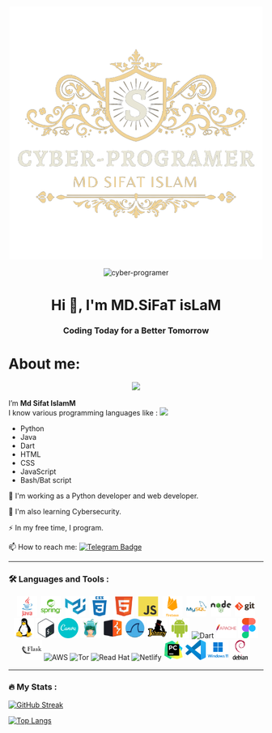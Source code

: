 <p align="center">
  <img src="removebg.banner.png">
</p>
<p align="center"> <img src="https://komarev.com/ghpvc/?username=halal-ashacker&label=Profile%20views&color=0e75b6&style=flat" alt="cyber-programer" width="200" /> </p>

<h1 align="center">
  Hi 👋, I'm MD.SiFaT isLaM
</h1>

<h3 align="center">Coding Today for a Better Tomorrow</h3>

# About me:

<p align="center">
  <img src="https://media.giphy.com/media/v1.Y2lkPTc5MGI3NjExbHZwajBlZG9venphZ2hoMThkcGowbng4eWwwdTRxOWI5M2U5dXl4diZlcD12MV9pbnRlcm5hbF9naWZfYnlfaWQmY3Q9Zw/qQgKLMJvWEZKI2Hfvo/giphy.gif">
</p>

I’m <b>Md Sifat IslamM</b><br>
I know various programming languages like :  <img src="https://media.giphy.com/media/WUlplcMpOCEmTGBtBW/giphy.gif" width="50">

- Python
- Java
- Dart
- HTML
- CSS
- JavaScript
- Bash/Bat script


:telescope: I'm working as a Python developer and web developer.

:seedling: I'm also learning Cybersecurity.

:zap: In my free time, I program.

:mailbox: How to reach me: [![Telegram Badge](https://img.shields.io/badge/-cyber_programer-blue?style=flat&logo=Telegram&logoColor=white)](https://telegram.me/root_lovs)

---

### :hammer_and_wrench: Languages and Tools :

<div align="center" style="padding: 2px;">
  <img src="https://github.com/devicons/devicon/blob/master/icons/java/java-original-wordmark.svg" title="Java" alt="Java" width="40" height="40"/>&nbsp;
  <img src="https://github.com/devicons/devicon/blob/master/icons/spring/spring-original-wordmark.svg" title="Spring" alt="Spring" width="40" height="40"/>&nbsp;
  <img src="https://github.com/devicons/devicon/blob/master/icons/materialui/materialui-original.svg" title="Material UI" alt="Material UI" width="40" height="40"/>&nbsp;
  <img src="https://github.com/devicons/devicon/blob/master/icons/css3/css3-plain-wordmark.svg" title="CSS3" alt="CSS" width="40" height="40"/>&nbsp;
  <img src="https://github.com/devicons/devicon/blob/master/icons/html5/html5-original.svg" title="HTML5" alt="HTML" width="40" height="40"/>&nbsp;
  <img src="https://github.com/devicons/devicon/blob/master/icons/javascript/javascript-original.svg" title="JavaScript" alt="JavaScript" width="40" height="40"/>&nbsp;
  <img src="https://github.com/devicons/devicon/blob/master/icons/firebase/firebase-plain-wordmark.svg" title="Firebase" alt="Firebase" width="40" height="40"/>&nbsp;
  <img src="https://github.com/devicons/devicon/blob/master/icons/mysql/mysql-original-wordmark.svg" title="MySQL" alt="MySQL" width="40" height="40"/>&nbsp;
  <img src="https://github.com/devicons/devicon/blob/master/icons/nodejs/nodejs-original-wordmark.svg" title="NodeJS" alt="NodeJS" width="40" height="40"/>&nbsp;
  <img src="https://github.com/devicons/devicon/blob/master/icons/git/git-original-wordmark.svg" title="Git" alt="Git" width="40" height="40"/>
  <img src="https://github.com/devicons/devicon/blob/master/icons/linux/linux-original.svg" title="Linux" alt="linux" width="40" height="40">
  <img src = "https://github.com/devicons/devicon/blob/master/icons/bash/bash-original.svg" title="Bash" width="40" hight="40">
  <img src="https://github.com/devicons/devicon/blob/master/icons/canva/canva-original.svg" title="Canva" width=40 hight=40>
  <img src="/img/armitage.jpeg" title='armitage'width=40 hight=40>
  <img src="/img/burp.jpeg" title='burp' width=40 hight=40>
  <img src="/img/wireshark.png" title='wireshark' width=40 hight=40>
  <img src="/img/johnny.png" title='johnny' width=40 hight=40>
  <img src="https://raw.githubusercontent.com/devicons/devicon/master/icons/android/android-original.svg" title="Android" width=40 hight=40>
  <img src="https://img.icons8.com/color/70/dart" title="Dart" width=40 hight=40>
  <img src="https://raw.githubusercontent.com/devicons/devicon/master/icons/apache/apache-original-wordmark.svg" title="Apachi" width=40 hight=40>
  <img src="https://raw.githubusercontent.com/devicons/devicon/master/icons/figma/figma-original.svg" title="Figma" width=40 hight=40>
  <img src="https://raw.githubusercontent.com/devicons/devicon/master/icons/flask/flask-original-wordmark.svg" title="Flask" width=40 hight=40>
  <img src="https://img.icons8.com/color/48/000000/amazon-web-services.png" title="AWS" width=40 hight=40>
  <img src="https://img.icons8.com/?size=100&id=LSOtRiURcRCx&format=png&color=000000" title="Tor" width=40 hight=40>
  <img src="https://img.icons8.com/?size=100&id=17847&format=png&color=000000" title="Read Hat" width=40 hight=40>
  <img src="https://img.icons8.com/external-tal-revivo-shadow-tal-revivo/48/000000/external-netlify-a-cloud-computing-company-that-offers-hosting-and-serverless-backend-services-for-static-websites-logo-shadow-tal-revivo.png" title="Netlify" width=40 hight=40>
  <img src="https://raw.githubusercontent.com/devicons/devicon/master/icons/pycharm/pycharm-original.svg" title="Pycharm" width=40 hight=40>
  <img src="https://raw.githubusercontent.com/devicons/devicon/master/icons/vscode/vscode-original.svg" title="Vs Code" width=40 highit=40>
  <img src="https://raw.githubusercontent.com/devicons/devicon/master/icons/windows11/windows11-original-wordmark.svg" title="Windows 11" width=40 hight=40>
  <img src="https://raw.githubusercontent.com/devicons/devicon/master/icons/debian/debian-original-wordmark.svg" title="Debian" width=40 hight=40>
  
</div>



---

### :fire: My Stats :

[![GitHub Streak](http://github-readme-streak-stats.herokuapp.com?user=cyber-programer&theme=merko&hide_border=true&mode=weekly)](https://cyber-programer.github.io/first_web)

[![Top Langs](https://github-readme-stats.vercel.app/api/top-langs/?username=cyber-programer&layout=compact&theme=vision-friendly-dark)](https://github.com/anuraghazra/github-readme-stats)
